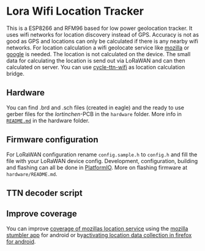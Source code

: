 # Lora Wifi Location Tracker

This is a ESP8266 and RFM96 based for low power geolocation tracker. It uses wifi networks for location discovery instead of GPS. Accuracy is not as good as GPS and locations can only be calculated if there is any nearby wifi networks. For location calculation a wifi geolocate service like [mozilla](https://location.services.mozilla.com/) or [google](https://developers.google.com/maps/documentation/geolocation/intro) is needed.
The location is not calculated on the device. The small data for calculating the location is send out via LoRaWAN and can then calculated on server. You can use [cycle-ttn-wifi](https://github.com/stadtulm/cykel-ttn-wifi) as location calculation bridge.

## Hardware

You can find .brd and .sch files (created in eagle) and the ready to use gerber files for the *lortinchen*-PCB in the `hardware` folder. More info in [`README.md`](./hardware/README.md) in the hardware folder.

## Firmware configuration

For LoRaWAN configuration rename `config.sample.h` to `config.h` and fill the file with your LoRaWAN device config. Development, configuration, building and flashing can all be done in [PlatformIO](https://platformio.org/). More on flashing firmware at `hardware/README.md`.

## TTN decoder script

## Improve coverage

You can improve [coverage of mozillas location service](https://location.services.mozilla.com/map) using the [mozilla stumbler app](https://play.google.com/store/apps/details?id=org.mozilla.mozstumbler) for android or by[activating location data collection in firefox for android](https://support.mozilla.org/en-US/kb/improve-mozilla-location-services-turning-location).